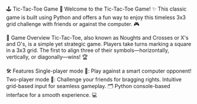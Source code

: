 🕹️ Tic-Tac-Toe Game 🎲
Welcome to the Tic-Tac-Toe Game! ✨ This classic game is built using Python and offers a fun way to enjoy this timeless 3x3 grid challenge with friends or against the computer. 🎮

📖 Game Overview
Tic-Tac-Toe, also known as Noughts and Crosses or X's and O's, is a simple yet strategic game. Players take turns marking a square in a 3x3 grid. The first to align three of their symbols—horizontally, vertically, or diagonally—wins! 🏆

🛠️ Features
Single-player mode 🤖: Play against a smart computer opponent!
Two-player mode 👥: Challenge your friends for bragging rights.
Intuitive grid-based input for seamless gameplay. 🗂️
Python console-based interface for a smooth experience. 💻
